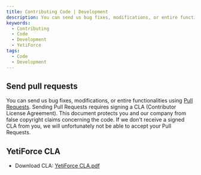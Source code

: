 ```yaml
---
title: Contributing Code | Development
description: You can send us bug fixes, modifications, or entire functionalities
keywords:
  - Contributing
  - Code
  - Development
  - YetiForce
tags:
  - Code
  - Development
---
```


## Send pull requests

You can send us bug fixes, modifications, or entire functionalities using [Pull Requests](https://github.com/YetiForceCompany/YetiForceCRM/pulls). Sending Pull Requests requires signing a CLA (Contributor License Agreement). This document protects you and our company from false copyright claims concerning the code. If we don't receive a signed CLA from you, we will unfortunately not be able to accept your Pull Requests.

## YetiForce CLA

- Download CLA: [YetiForce CLA.pdf](YetiForce-CLA.pdf)
